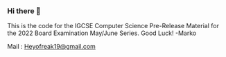 ### Hi there 👋

This is the code for the IGCSE Computer Science Pre-Release Material for the 2022 Board Examination May/June Series. 
Good Luck!
-Marko

Mail : Heyofreak19@gmail.com
